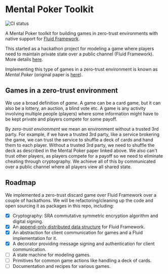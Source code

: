 # Mental Poker Toolkit

![CI status](https://github.com/vladris/mental-poker-toolkit/actions/workflows/ci.yml/badge.svg)

A Mental Poker toolkit for building games in zero-trust environments with native
support for [Fluid Framework](https://fluidframework.com/).

This started as a hackathon project for modeling a game where players need to
maintain private state over a public channel (Fluid Framework). More details
[here](https://vladris.com/blog/2021/12/11/mental-poker.html).

Implementing this type of games in a zero-trust environment is known as *Mental
Poker* (original paper is [here](https://people.csail.mit.edu/rivest/pubs/SRA81.pdf)).

## Games in a zero-trust environment

We use a broad definition of *game*. A game can be a card game, but it can also
be a lottery, an auction, a blind vote etc. A game is any activity involving
multiple people (players) where some information might have to be kept private
and players compete for some payoff.

By *zero-trust environment* we mean an environment without a trusted 3rd party.
For example, if we have a trusted 3rd party, like a service brokering the game,
we can trust the service to shuffle a deck of cards and hand them to each
player. Without a trusted 3rd party, we need to shuffle the deck as described
in the Mental Poker paper linked above. We also can't trust other players, as
players compete for a payoff so we need to eliminate cheating through
cryptography. We achieve all of this by communicated over a public channel
where all players view all shared state.

## Roadmap

We implemented a zero-trust discard game over Fluid Framework over a couple of
hackathons. We will be refactoring/cleaning up the code and open sourcing it as
packages in this repo, including:

- [x] Cryptography: SRA commutative symmetric encryption algorithm and digital
  signing.
- [x] An [append-only distributed data structure](https://github.com/vladris/fluid-ledger)
  for Fluid Framework.
- [x] An abstraction for client communication for games and a Fluid
  implementation for it.
- [x] A decorator providing message signing and authentication for client
  communication.
- [ ] A state machine for modeling games.
- [ ] Primitives for common game actions like handling a deck of cards.
- [ ] Documentation and recipes for various games.
